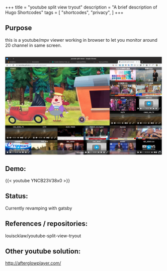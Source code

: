 +++
title = "youtube split view tryout"
description = "A brief description of Hugo Shortcodes"
tags = [
    "shortcodes",
    "privacy",
]
+++

## Purpose

this is a youtube/mpv viewer working in browser to let you monitor around 20 channel in same screen.

## <!--more-->

<img src="./youtube_split_view_tryout.png" />

## Demo:

{{< youtube YNCB23V38x0 >}}

## Status:

Currently revamping with gatsby

## References / repositories:

louiscklaw/youtube-split-view-tryout

## Other youtube solution:

http://afterglowplayer.com/
